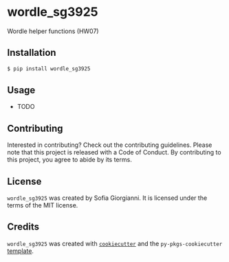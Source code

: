 # wordle_sg3925

Wordle helper functions (HW07)

## Installation

```bash
$ pip install wordle_sg3925
```

## Usage

- TODO

## Contributing

Interested in contributing? Check out the contributing guidelines. Please note that this project is released with a Code of Conduct. By contributing to this project, you agree to abide by its terms.

## License

`wordle_sg3925` was created by Sofia Giorgianni. It is licensed under the terms of the MIT license.

## Credits

`wordle_sg3925` was created with [`cookiecutter`](https://cookiecutter.readthedocs.io/en/latest/) and the `py-pkgs-cookiecutter` [template](https://github.com/py-pkgs/py-pkgs-cookiecutter).
